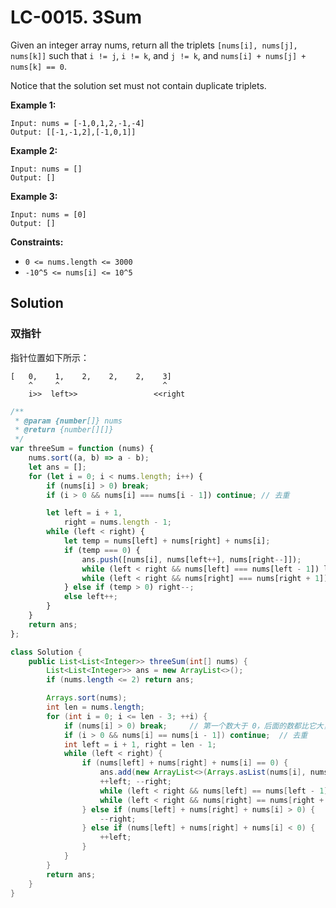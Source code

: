 # LC-0015. 3Sum

Given an integer array nums, return all the triplets `[nums[i], nums[j], nums[k]]` such that `i != j`, `i != k`, and `j != k`, and `nums[i] + nums[j] + nums[k] == 0`.

Notice that the solution set must not contain duplicate triplets.

**Example 1:**

```text
Input: nums = [-1,0,1,2,-1,-4]
Output: [[-1,-1,2],[-1,0,1]]
```

**Example 2:**

```text
Input: nums = []
Output: []
```

**Example 3:**

```text
Input: nums = [0]
Output: []
```

**Constraints:**

-   `0 <= nums.length <= 3000`
-   `-10^5 <= nums[i] <= 10^5`

## Solution

### 双指针

指针位置如下所示：

```text
[   0,    1,    2,    2,    2,    3]
    ^     ^                       ^
    i>>  left>>                 <<right
```

```javascript
/**
 * @param {number[]} nums
 * @return {number[][]}
 */
var threeSum = function (nums) {
    nums.sort((a, b) => a - b);
    let ans = [];
    for (let i = 0; i < nums.length; i++) {
        if (nums[i] > 0) break;
        if (i > 0 && nums[i] === nums[i - 1]) continue; // 去重

        let left = i + 1,
            right = nums.length - 1;
        while (left < right) {
            let temp = nums[left] + nums[right] + nums[i];
            if (temp === 0) {
                ans.push([nums[i], nums[left++], nums[right--]]);
                while (left < right && nums[left] === nums[left - 1]) left++; // 去重
                while (left < right && nums[right] === nums[right + 1]) right--; // 去重
            } else if (temp > 0) right--;
            else left++;
        }
    }
    return ans;
};
```

```java
class Solution {
    public List<List<Integer>> threeSum(int[] nums) {
        List<List<Integer>> ans = new ArrayList<>();
        if (nums.length <= 2) return ans;

        Arrays.sort(nums);
        int len = nums.length;
        for (int i = 0; i <= len - 3; ++i) {
            if (nums[i] > 0) break;     // 第一个数大于 0，后面的数都比它大，不成立
            if (i > 0 && nums[i] == nums[i - 1]) continue;  // 去重
            int left = i + 1, right = len - 1;
            while (left < right) {
                if (nums[left] + nums[right] + nums[i] == 0) {
                    ans.add(new ArrayList<>(Arrays.asList(nums[i], nums[left], nums[right])));
                    ++left; --right;
                    while (left < right && nums[left] == nums[left - 1]) ++left;    // 去重
                    while (left < right && nums[right] == nums[right + 1]) --right; // 去重
                } else if (nums[left] + nums[right] + nums[i] > 0) {
                    --right;
                } else if (nums[left] + nums[right] + nums[i] < 0) {
                    ++left;
                }
            }
        }
        return ans;
    }
}
```
